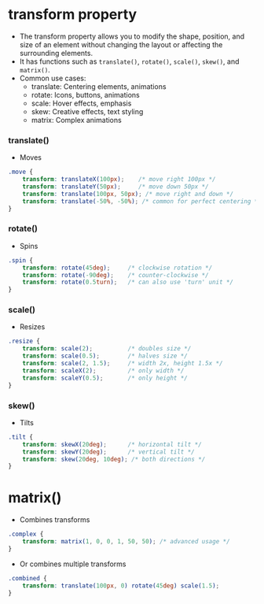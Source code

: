 # transform property
- The transform property allows you to modify the shape, position, and size of an element without changing the layout or affecting the surrounding elements. 
- It has functions such as `translate()`, `rotate()`, `scale()`, `skew()`, and` matrix()`.
- Common use cases:
	- translate: Centering elements, animations
	- rotate: Icons, buttons, animations
	- scale: Hover effects, emphasis
	- skew: Creative effects, text styling
	- matrix: Complex animations

### translate()
- Moves
```css
.move {
    transform: translateX(100px);    /* move right 100px */
    transform: translateY(50px);     /* move down 50px */
    transform: translate(100px, 50px); /* move right and down */
    transform: translate(-50%, -50%); /* common for perfect centering */
}
```

### rotate()
- Spins
```css
.spin {
    transform: rotate(45deg);     /* clockwise rotation */
    transform: rotate(-90deg);    /* counter-clockwise */
    transform: rotate(0.5turn);   /* can also use 'turn' unit */
}
```

### scale()
- Resizes
```css
.resize {
    transform: scale(2);          /* doubles size */
    transform: scale(0.5);        /* halves size */
    transform: scale(2, 1.5);     /* width 2x, height 1.5x */
    transform: scaleX(2);         /* only width */
    transform: scaleY(0.5);       /* only height */
}
```

### skew()
- Tilts
```css
.tilt {
    transform: skewX(20deg);      /* horizontal tilt */
    transform: skewY(20deg);      /* vertical tilt */
    transform: skew(20deg, 10deg); /* both directions */
}
```

# matrix()
- Combines transforms
```css
.complex {
    transform: matrix(1, 0, 0, 1, 50, 50); /* advanced usage */
}
```
- Or combines multiple transforms
```css
.combined {
    transform: translate(100px, 0) rotate(45deg) scale(1.5);
}
```